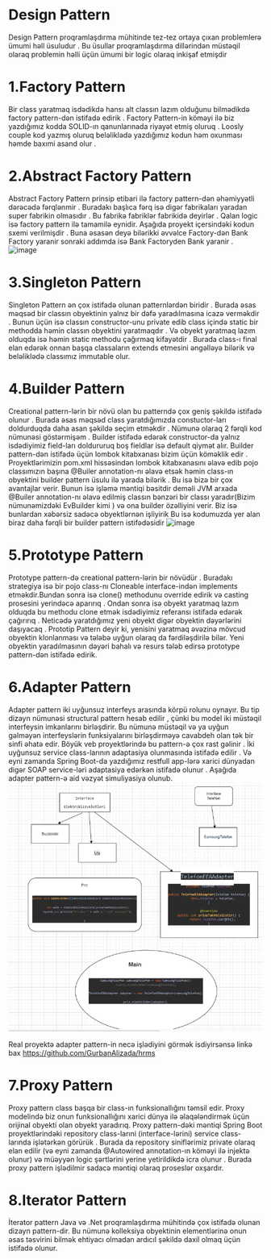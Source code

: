 # Design Pattern
 
 
Design Pattern proqramlaşdırma mühitinde tez-tez ortaya çıxan problemlerə ümumi həll üsuludur . Bu üsullar proqramlaşdırma dillərindən müstəqil olaraq problemin həlli üçün ümumi bir logic olaraq inkişaf etmişdir

# 1.Factory Pattern
  Bir class yaratmaq isdədikdə  hansı alt classın lazım olduğunu bilmədikdə factory pattern-dən istifadə edirik . Factory Pattern-in köməyi ilə biz yazdığımız kodda SOLID-ın qanunlarınada riyayət etmiş oluruq . Loosly couple kod yazmış oluruq beləliklədə yazdığımız kodun həm oxunması həmde baxımi asand olur . 


# 2.Abstract Factory Pattern
  Abstract Factory Pattern prinsip etibari ilə factory pattern-dən əhəmiyyətli dərəcədə fərqlənmir . Buradakı başlıca fərq isə digər fabrikaları yaradan super fabrikin olmasıdır . Bu fabrikə fabriklər fabrikidə deyirlər . Qalan logic isə factory pattern ilə tamamilə eynidir.
Aşağıda proyekt içersindəki kodun sxemi verilmişdir . Buna əsasən deyə bilərikki əvvəlce Factory-dən  Bank Factory yaranir sonraki addımda isə Bank Factoryden Bank yaranir .
![image](https://user-images.githubusercontent.com/88265011/185763724-143b5dfa-690c-4fc7-9494-f772af5d9ce4.png)

# 3.Singleton Pattern
  Singleton Pattern ən çox istifadə olunan patternlərdən biridir . Burada əsas məqsəd bir classın obyektinin yalnız bir dəfə yaradılmasına icazə verməkdir . Bunun üçün isə classın constructor-unu private edib class içində static bir methodda həmin classın obyektini yaratmaqdır . Və  obyekt yaratmaq lazım olduqda isə həmin static methodu çağırmaq kifayətdir . Burada class-ı final elan edərək onnan başqa classaların extends etmesini əngəlləyə bilərik və beləliklədə classımız immutable olur.
 
# 4.Builder Pattern

  Creational pattern-lərin bir növü olan bu patterndə çox geniş şəkildə istifadə olunur . Burada əsas məqsəd class yaratdığımızda constuctor-ları doldurduqda daha asan şəkildə seçim etməkdir . Nümunə olaraq 2 fərqli kod nümunəsi göstərmişəm . Builder istifədə edərək constructor-da yalnız isdədiyimiz field-ları doldururuq boş  fieldlar isə default qiymət alır.
Builder pattern-dən istifadə üçün lombok kitabxanası bizim üçün köməklik edir . Proyektlərimizin pom.xml hissəsindən lombok kitabxanasını əlavə edib pojo classımızın başına @Builer annotation-nı əlavə etsək həmin class-ın obyektini builder pattern üsulu ilə yarada bilərik . Bu isə bizə bir çox avantajlar verir.
Bunun isə işləmə məntiqi bəsitdir deməli JVM arxada @Builer annotation-nı əlavə edilmiş classın bənzəri bir classı yaradır(Bizim nümunəmizdəki EvBuilder kimi ) və ona builder özəlliyini verir. Biz isə bunlardan xəbərsiz sadəcə obyektlərnən işliyirik
Bu isə kodumuzda yer alan biraz daha fərqli bir builder pattern istifədəsidir 
![image](https://user-images.githubusercontent.com/88265011/185784213-cc24a0b3-aea9-44e2-ac50-3481feb29173.png)

# 5.Prototype Pattern
  Prototype pattern-də creational pattern-lərin bir növüdür . Buradakı strategiya isə bir pojo class-nı Cloneable interface-indən implements etməkdir.Bundan sonra isə clone() methodunu override edirik və casting prosesini yerindəcə aparırıq . Ondan sonra isə obyekt yaratmaq lazım olduqda bu methodu clone etmək isdədiyimiz referansı istifadə edərək çağırırıq . Neticədə yaratdığımız yeni obyekt digər obyektin dəyərlərini daşıyacaq . 
Prototip Pattern deyir ki, yenisini yaratmaq əvəzinə mövcud obyektin klonlanması və tələbə uyğun olaraq da fərdiləşdirilə bilər.
Yeni obyektin yaradılmasının dəyəri bahalı və resurs tələb edirsə prototype pattern-dən istifadə edirik.

# 6.Adapter Pattern

Adapter pattern iki uyğunsuz interfeys arasında körpü rolunu oynayır. Bu tip dizayn nümunəsi structural pattern hesab edilir , çünki bu model iki müstəqil interfeysin imkanlarını birləşdirir.
Bu nümunə müstəqil və ya uyğun gəlməyən interfeyslərin funksiyalarını birləşdirməyə cavabdeh olan tək bir sinfi əhatə edir. Böyük veb proyektlərində bu pattern-ə çox rast gəlinir . İki uyğunsuz service class-larının adaptasiya olunmasında istifadə edilir . Və eyni zamanda Spring Boot-da yazdığımız restfull app-lərə xarici dünyadan digər SOAP service-ləri adaptasiya edərkən istifadə olunur . 
Aşağıda adapter pattern-ə aid vəzyət simuliyasiya olunub.
![img.png](img.png)

Real proyektə adapter pattern-in necə işlədiyini görmək isdiyirsənsə linkə bax 
https://github.com/GurbanAlizada/hrms

# 7.Proxy Pattern

Proxy pattern class başqa bir class-ın funksionallığını təmsil edir. Proxy modelində biz onun funksionallığını xarici dünya ilə əlaqələndirmək üçün orijinal obyekti olan obyekt yaradırıq.
Proxy pattern-dəki məntiqi Spring Boot proyektlərindəki repository class-larıni (interface-lərini) service class-larında işlətərkən görürük . Burada da repository siniflərimiz private olaraq elan edilir (və eyni zamanda @Autowired annotation-ın köməyi ilə injektə olunur) və müəyyən logic şərtlərini yerine yetirildikdə icra olunur .
Burada proxy pattern işlədilmir sadacə məntiqi olaraq proseslər oxşardır.

# 8.Iterator Pattern
İterator pattern Java və .Net proqramlaşdırma mühitində çox istifadə olunan dizayn pattern-dir. Bu nümunə kolleksiya obyektinin elementlərinə onun əsas təsvirini bilmək ehtiyacı olmadan ardıcıl şəkildə daxil olmaq üçün istifadə olunur.